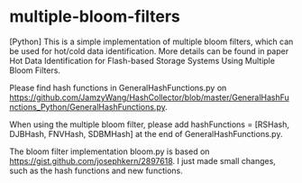 # multiple-bloom-filters
[Python] This is a simple implementation of multiple bloom filters, which can be used for hot/cold data identification. More details can be found in paper Hot Data Identification for Flash-based Storage Systems Using Multiple Bloom Filters.

Please find hash functions in GeneralHashFunctions.py on https://github.com/JamzyWang/HashCollector/blob/master/GeneralHashFunctions_Python/GeneralHashFunctions.py.

When using the multiple bloom filter, please add hashFunctions = [RSHash, DJBHash, FNVHash, SDBMHash] at the end of GeneralHashFunctions.py.

The bloom filter implementation bloom.py is based on https://gist.github.com/josephkern/2897618. I just made small changes, such as the hash functions and new functions.

